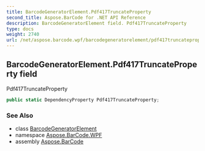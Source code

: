 ```yaml
---
title: BarcodeGeneratorElement.Pdf417TruncateProperty
second_title: Aspose.BarCode for .NET API Reference
description: BarcodeGeneratorElement field. Pdf417TruncateProperty
type: docs
weight: 2740
url: /net/aspose.barcode.wpf/barcodegeneratorelement/pdf417truncateproperty/
---
```

## BarcodeGeneratorElement.Pdf417TruncateProperty field

Pdf417TruncateProperty

```csharp
public static DependencyProperty Pdf417TruncateProperty;
```

### See Also

* class [BarcodeGeneratorElement](../)
* namespace [Aspose.BarCode.WPF](../../../aspose.barcode.wpf/)
* assembly [Aspose.BarCode](../../../)


